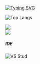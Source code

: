 [![Typing SVG](https://readme-typing-svg.herokuapp.com/?color=a020f0&size=35&center=true&vCenter=true&width=1000&lines=HELLO,+My+Name+is+Chad+Ivan+Nillo;I'm+17+years+old;I+am+from+Manila,+PH;I+learning+java+kotlin+making+android+applications;Be+Welcome!+:%29)](https://git.io/typing-svg)


![Top Langs](https://github-readme-streak-stats.herokuapp.com/?user={ChadDevz}&layout=compact&theme=midnight-purple)

<a href="https://github.com/ChadDevz">
  <img src="https://github-readme-stats.vercel.app/api?username=ChadDevz&theme=midnight-purple&show_icons=true" />
  <br/>
    <img
      src="https://github-readme-stats.vercel.app/api/top-langs/?username=ChadDevz&layout=compact&langs_count=99&theme=midnight-purple" />
    </br>
</a>
</div>

##### IDE
![VS Stud](https://img.shields.io/badge/Visual_Studio-5C2D91?style=for-the-badge&logo=visual%20studio&logoColor=white)
